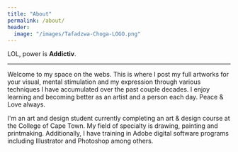 ```yaml
---
title: "About"
permalink: /about/
header:
  image: "/images/Tafadzwa-Choga-LOGO.png"
---
```


   LOL, power is **Addictiv**.


---

   Welcome to my space on the webs. This is where I post my full artworks for your visual, mental stimulation and my expression through various techniques I have accumulated over the past couple decades.
   I enjoy learning and becoming better as an artist and a person each day. Peace & Love always.

   I'm an art and design student currently completing an art & design course at the College of Cape Town. My field of specialty is drawing, painting and printmaking. Additionally, I have training in Adobe digital software programs including Illustrator and Photoshop among others.

